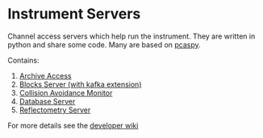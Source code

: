 # Instrument Servers


Channel access servers which help run the instrument. They are written in python and share some code. Many are based on [pcaspy](https://pypi.org/project/pcaspy/).

Contains:

1. [Archive Access](https://github.com/ISISComputingGroup/ibex_developers_manual/wiki/Logging-from-the-archive)
1. [Blocks Server (with kafka extension)](https://github.com/ISISComputingGroup/ibex_developers_manual/wiki/BlockServer)
1. [Collision Avoidance Monitor](https://github.com/ISISComputingGroup/ibex_developers_manual/wiki/Collision-Detection-Project)
1. [Database Server](https://github.com/ISISComputingGroup/ibex_developers_manual/wiki/The-DatabaseServer)
1. [Reflectometry Server](https://github.com/ISISComputingGroup/ibex_developers_manual/wiki/Reflectometers)

For more details see the [developer wiki](https://github.com/ISISComputingGroup/ibex_developers_manual/wiki//System-components)
